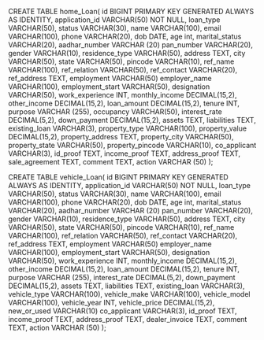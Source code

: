 CREATE TABLE home_Loan(
id BIGINT PRIMARY KEY GENERATED ALWAYS AS IDENTITY,
application_id VARCHAR(50) NOT NULL,
loan_type VARCHAR(50),
status VARCHAR(30),
name VARCHAR(100),
email VARCHAR(100),
phone VARCHAR(20),
dob DATE,
age int,
marital_status VARCHAR(20),
aadhar_number VARCHAR (20)
pan_number VARCHAR(20),
gender VARCHAR(10),
residence_type VARCHAR(50),
address TEXT,
city VARCHAR(50),
state VARCHAR(50),
pincode VARCHAR(10),
ref_name VARCHAR(100),
ref_relation VARCHAR(50),
ref_contact VARCHAR(20),
ref_address TEXT,
employment VARCHAR(50)
employer_name VARCHAR(100),
employment_start VARCHAR(50),
designation VARCHAR(50),
work_experience INT,
monthly_income DECIMAL(15,2),
other_income DECIMAL(15,2),
loan_amount DECIMAL(15,2),
tenure INT,
purpose VARCHAR (255),
occupancy VARCHAR(50), 
interest_rate DECIMAL(5,2), 
down_payment DECIMAL(15,2),
assets TEXT,
liabilities TEXT, 
existing_loan VARCHAR(3),
property_type VARCHAR(100),
property_value DECIMAL(15,2),
property_address TEXT,
property_city VARCHAR(50),
property_state VARCHAR(50),
property_pincode VARCHAR(10),
co_applicant VARCHAR(3),
id_proof TEXT, 
income_proof TEXT, 
address_proof TEXT,
sale_agreement TEXT, 
comment TEXT,
action VARCHAR (50)
);















CREATE TABLE vehicle_Loan(
id BIGINT PRIMARY KEY GENERATED ALWAYS AS IDENTITY,
application_id VARCHAR(50) NOT NULL,
loan_type VARCHAR(50),
status VARCHAR(30),
name VARCHAR(100),
email VARCHAR(100),
phone VARCHAR(20),
dob DATE,
age int,
marital_status VARCHAR(20),
aadhar_number VARCHAR (20)
pan_number VARCHAR(20),
gender VARCHAR(10),
residence_type VARCHAR(50),
address TEXT,
city VARCHAR(50),
state VARCHAR(50),
pincode VARCHAR(10),
ref_name VARCHAR(100),
ref_relation VARCHAR(50),
ref_contact VARCHAR(20),
ref_address TEXT,
employment VARCHAR(50)
employer_name VARCHAR(100),
employment_start VARCHAR(50),
designation VARCHAR(50),
work_experience INT,
monthly_income DECIMAL(15,2),
other_income DECIMAL(15,2),
loan_amount DECIMAL(15,2),
tenure INT,
purpose VARCHAR (255), 
interest_rate DECIMAL(5,2), 
down_payment DECIMAL(15,2),
assets TEXT,
liabilities TEXT, 
existing_loan VARCHAR(3),
vehicle_type VARCHAR(100),
vehicle_make VARCHAR(100),
vehicle_model VARCHAR(100),
vehicle_year INT,
vehicle_price DECIMAL(15,2),
new_or_used VARCHAR(10)
co_applicant VARCHAR(3),
id_proof TEXT, 
income_proof TEXT, 
address_proof TEXT,
dealer_invoice TEXT, 
comment TEXT,
action VARCHAR (50)
);




